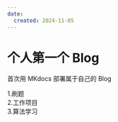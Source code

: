 ```yaml
---
date:
  created: 2024-11-05
---
```


# 个人第一个 Blog

首次用 MKdocs 部署属于自己的 Blog

<!-- more -->

1.刷题  
2.工作项目  
3.算法学习
